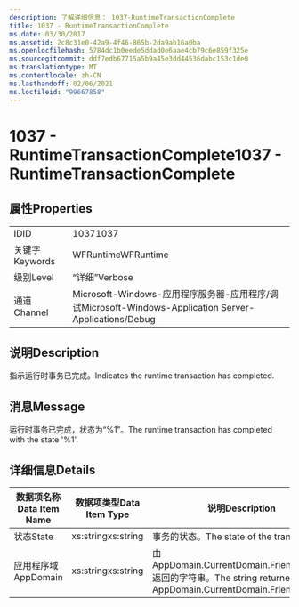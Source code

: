 ```yaml
---
description: 了解详细信息： 1037-RuntimeTransactionComplete
title: 1037 - RuntimeTransactionComplete
ms.date: 03/30/2017
ms.assetid: 2c8c31e0-42a9-4f46-865b-2da9ab16a0ba
ms.openlocfilehash: 5784dc1b0eede5ddad0e6aae4cb79c6e859f325e
ms.sourcegitcommit: ddf7edb67715a5b9a45e3dd44536dabc153c1de0
ms.translationtype: MT
ms.contentlocale: zh-CN
ms.lasthandoff: 02/06/2021
ms.locfileid: "99667858"
---
```

# <a name="1037---runtimetransactioncomplete"></a><span data-ttu-id="0f212-103">1037 - RuntimeTransactionComplete</span><span class="sxs-lookup"><span data-stu-id="0f212-103">1037 - RuntimeTransactionComplete</span></span>

## <a name="properties"></a><span data-ttu-id="0f212-104">属性</span><span class="sxs-lookup"><span data-stu-id="0f212-104">Properties</span></span>  
  
|||  
|-|-|  
|<span data-ttu-id="0f212-105">ID</span><span class="sxs-lookup"><span data-stu-id="0f212-105">ID</span></span>|<span data-ttu-id="0f212-106">1037</span><span class="sxs-lookup"><span data-stu-id="0f212-106">1037</span></span>|  
|<span data-ttu-id="0f212-107">关键字</span><span class="sxs-lookup"><span data-stu-id="0f212-107">Keywords</span></span>|<span data-ttu-id="0f212-108">WFRuntime</span><span class="sxs-lookup"><span data-stu-id="0f212-108">WFRuntime</span></span>|  
|<span data-ttu-id="0f212-109">级别</span><span class="sxs-lookup"><span data-stu-id="0f212-109">Level</span></span>|<span data-ttu-id="0f212-110">“详细”</span><span class="sxs-lookup"><span data-stu-id="0f212-110">Verbose</span></span>|  
|<span data-ttu-id="0f212-111">通道</span><span class="sxs-lookup"><span data-stu-id="0f212-111">Channel</span></span>|<span data-ttu-id="0f212-112">Microsoft-Windows-应用程序服务器-应用程序/调试</span><span class="sxs-lookup"><span data-stu-id="0f212-112">Microsoft-Windows-Application Server-Applications/Debug</span></span>|  
  
## <a name="description"></a><span data-ttu-id="0f212-113">说明</span><span class="sxs-lookup"><span data-stu-id="0f212-113">Description</span></span>  

 <span data-ttu-id="0f212-114">指示运行时事务已完成。</span><span class="sxs-lookup"><span data-stu-id="0f212-114">Indicates the runtime transaction has completed.</span></span>  
  
## <a name="message"></a><span data-ttu-id="0f212-115">消息</span><span class="sxs-lookup"><span data-stu-id="0f212-115">Message</span></span>  

 <span data-ttu-id="0f212-116">运行时事务已完成，状态为“%1”。</span><span class="sxs-lookup"><span data-stu-id="0f212-116">The runtime transaction has completed with the state '%1'.</span></span>  
  
## <a name="details"></a><span data-ttu-id="0f212-117">详细信息</span><span class="sxs-lookup"><span data-stu-id="0f212-117">Details</span></span>  
  
|<span data-ttu-id="0f212-118">数据项名称</span><span class="sxs-lookup"><span data-stu-id="0f212-118">Data Item Name</span></span>|<span data-ttu-id="0f212-119">数据项类型</span><span class="sxs-lookup"><span data-stu-id="0f212-119">Data Item Type</span></span>|<span data-ttu-id="0f212-120">说明</span><span class="sxs-lookup"><span data-stu-id="0f212-120">Description</span></span>|  
|--------------------|--------------------|-----------------|  
|<span data-ttu-id="0f212-121">状态</span><span class="sxs-lookup"><span data-stu-id="0f212-121">State</span></span>|<span data-ttu-id="0f212-122">xs:string</span><span class="sxs-lookup"><span data-stu-id="0f212-122">xs:string</span></span>|<span data-ttu-id="0f212-123">事务的状态。</span><span class="sxs-lookup"><span data-stu-id="0f212-123">The state of the transaction.</span></span>|  
|<span data-ttu-id="0f212-124">应用程序域</span><span class="sxs-lookup"><span data-stu-id="0f212-124">AppDomain</span></span>|<span data-ttu-id="0f212-125">xs:string</span><span class="sxs-lookup"><span data-stu-id="0f212-125">xs:string</span></span>|<span data-ttu-id="0f212-126">由 AppDomain.CurrentDomain.FriendlyName 返回的字符串。</span><span class="sxs-lookup"><span data-stu-id="0f212-126">The string returned by AppDomain.CurrentDomain.FriendlyName.</span></span>|
